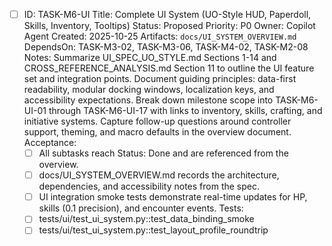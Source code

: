- [ ] ID: TASK-M6-UI
  Title: Complete UI System (UO-Style HUD, Paperdoll, Skills, Inventory, Tooltips)
  Status: Proposed
  Priority: P0
  Owner: Copilot Agent
  Created: 2025-10-25
  Artifacts: `docs/UI_SYSTEM_OVERVIEW.md`
  DependsOn: TASK-M3-02, TASK-M3-06, TASK-M4-02, TASK-M2-08
  Notes:
  Summarize UI_SPEC_UO_STYLE.md Sections 1-14 and CROSS_REFERENCE_ANALYSIS.md Section 11 to outline the UI feature set and integration points.
  Document guiding principles: data-first readability, modular docking windows, localization keys, and accessibility expectations.
  Break down milestone scope into TASK-M6-UI-01 through TASK-M6-UI-17 with links to inventory, skills, crafting, and initiative systems.
  Capture follow-up questions around controller support, theming, and macro defaults in the overview document.
  Acceptance:
  - [ ] All subtasks reach Status: Done and are referenced from the overview.
  - [ ] docs/UI_SYSTEM_OVERVIEW.md records the architecture, dependencies, and accessibility notes from the spec.
  - [ ] UI integration smoke tests demonstrate real-time updates for HP, skills (0.1 precision), and encounter events.
  Tests:
  - [ ] tests/ui/test_ui_system.py::test_data_binding_smoke
  - [ ] tests/ui/test_ui_system.py::test_layout_profile_roundtrip

